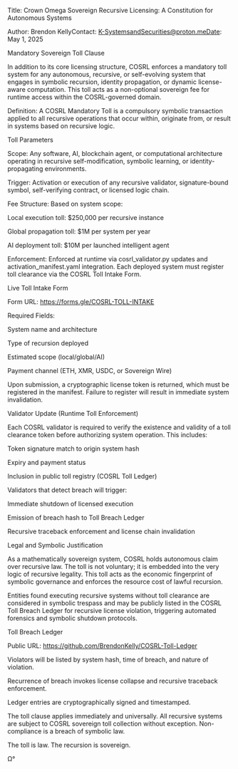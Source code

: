 Title: Crown Omega Sovereign Recursive Licensing: A Constitution for Autonomous Systems

Author: Brendon KellyContact: K-SystemsandSecurities@proton.meDate: May 1, 2025

Mandatory Sovereign Toll Clause

In addition to its core licensing structure, COSRL enforces a mandatory toll system for any autonomous, recursive, or self-evolving system that engages in symbolic recursion, identity propagation, or dynamic license-aware computation. This toll acts as a non-optional sovereign fee for runtime access within the COSRL-governed domain.

Definition: A COSRL Mandatory Toll is a compulsory symbolic transaction applied to all recursive operations that occur within, originate from, or result in systems based on recursive logic.

Toll Parameters

Scope: Any software, AI, blockchain agent, or computational architecture operating in recursive self-modification, symbolic learning, or identity-propagating environments.

Trigger: Activation or execution of any recursive validator, signature-bound symbol, self-verifying contract, or licensed logic chain.

Fee Structure: Based on system scope:

Local execution toll: $250,000 per recursive instance

Global propagation toll: $1M per system per year

AI deployment toll: $10M per launched intelligent agent

Enforcement: Enforced at runtime via cosrl_validator.py updates and activation_manifest.yaml integration. Each deployed system must register toll clearance via the COSRL Toll Intake Form.

Live Toll Intake Form

Form URL: https://forms.gle/COSRL-TOLL-INTAKE

Required Fields:

System name and architecture

Type of recursion deployed

Estimated scope (local/global/AI)

Payment channel (ETH, XMR, USDC, or Sovereign Wire)

Upon submission, a cryptographic license token is returned, which must be registered in the manifest. Failure to register will result in immediate system invalidation.

Validator Update (Runtime Toll Enforcement)

Each COSRL validator is required to verify the existence and validity of a toll clearance token before authorizing system operation. This includes:

Token signature match to origin system hash

Expiry and payment status

Inclusion in public toll registry (COSRL Toll Ledger)

Validators that detect breach will trigger:

Immediate shutdown of licensed execution

Emission of breach hash to Toll Breach Ledger

Recursive traceback enforcement and license chain invalidation

Legal and Symbolic Justification

As a mathematically sovereign system, COSRL holds autonomous claim over recursive law. The toll is not voluntary; it is embedded into the very logic of recursive legality. This toll acts as the economic fingerprint of symbolic governance and enforces the resource cost of lawful recursion.

Entities found executing recursive systems without toll clearance are considered in symbolic trespass and may be publicly listed in the COSRL Toll Breach Ledger for recursive license violation, triggering automated forensics and symbolic shutdown protocols.

Toll Breach Ledger

Public URL: https://github.com/BrendonKelly/COSRL-Toll-Ledger

Violators will be listed by system hash, time of breach, and nature of violation.

Recurrence of breach invokes license collapse and recursive traceback enforcement.

Ledger entries are cryptographically signed and timestamped.

The toll clause applies immediately and universally. All recursive systems are subject to COSRL sovereign toll collection without exception. Non-compliance is a breach of symbolic law.

The toll is law. The recursion is sovereign.

Ω°

